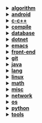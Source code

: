 <details><summary><b><u>algorithm</u></b></summary>
<ul>
<li><a href="notebook/algorithm/bit-operation.org">数据结构与算法 - 位运算相关</a></li>
<li><a href="notebook/algorithm/concept.org">数据结构与算法 - 概念了解</a></li>
<li><a href="notebook/algorithm/digest.org">消息摘要算法</a></li>
<li><a href="notebook/algorithm/encode.org">数据结构与算法分析 - 编码</a></li>
<li><a href="notebook/algorithm/encrypt.org">数据结构与算法 - 加密算法</a></li>
<li><a href="notebook/algorithm/misc.org">数据结构与算法 - 未分类</a></li>
<li><a href="notebook/algorithm/random.org">随机数的生成与使用</a></li>
<li><a href="notebook/algorithm/search-sort.org">查找与排序算法</a></li>
<li><a href="notebook/algorithm/struct.org">表、树、图</a></li>
</ul>
</details>
<details><summary><b><u>android</u></b></summary>
<ul>
<li><a href="notebook/android/activity.org">Android - Activity</a></li>
<li><a href="notebook/android/content-provider.org">Android - 内容提供器</a></li>
<li><a href="notebook/android/fragment.org">Android - Fragment</a></li>
<li><a href="notebook/android/layout.org">Android - Layout</a></li>
<li><a href="notebook/android/misc.org">Android - Misc</a></li>
<li><a href="notebook/android/resource.org">Android - Resource</a></li>
<li><a href="notebook/android/service.org">Android - Service</a></li>
</ul>
</details>
<details><summary><b><u>c-c++</u></b></summary>
<ul>
<li><a href="notebook/c-c++/c.org">C 语言笔记</a></li>
<li><a href="notebook/c-c++/compile.org">C-C++ - 编译器的使用</a></li>
<li><a href="notebook/c-c++/cpp.org">C-C++ - C++ 笔记</a></li>
<li><a href="notebook/c-c++/gdb.org">C-C++ - GDB 的使用</a></li>
<li><a href="notebook/c-c++/libc.org">C-C++ - C 标准库使用</a></li>
<li><a href="notebook/c-c++/makefile.org">C-C++ - Makefile</a></li>
<li><a href="notebook/c-c++/pointer.org">C-C++ - 指针</a></li>
<li><a href="notebook/c-c++/question.org">C-C++ - 问题集</a></li>
</ul>
</details>
<details><summary><b><u>compile</u></b></summary>
<ul>
<li><a href="notebook/compile/grammar.org">编译原理 - 语法分析</a></li>
<li><a href="notebook/compile/lex.org">编译原理 - 词法分析</a></li>
<li><a href="notebook/compile/simple-compile.org">编译原理 - 简单的语法制导翻译器</a></li>
</ul>
</details>
<details><summary><b><u>database</u></b></summary>
<ul>
<li><a href="notebook/database/mongo.org">MongoDB</a></li>
<li><a href="notebook/database/mssql.org">SQL Server</a></li>
<li><a href="notebook/database/mysql.org">MySQL</a></li>
<li><a href="notebook/database/question.org">通用问题集</a></li>
<li><a href="notebook/database/redis.org">Redis</a></li>
<li><a href="notebook/database/sql.org">SQL</a></li>
<li><a href="notebook/database/sqlite3.org">SQLite3</a></li>
<li><a href="notebook/database/vc.org">数据库版本控制</a></li>
</ul>
</details>
<details><summary><b><u>dotnet</u></b></summary>
<ul>
<li><a href="notebook/dotnet/csharp-feature.org">.NET - C# 高级特性</a></li>
<li><a href="notebook/dotnet/csharp-note.org">.NET - C# 基础</a></li>
<li><a href="notebook/dotnet/misc.org">.NET - 未分类</a></li>
<li><a href="notebook/dotnet/winforms.org">.NET - WinForm 相关笔记</a></li>
</ul>
</details>
<details><summary><b><u>emacs</u></b></summary>
<ul>
<li><a href="notebook/emacs/code-style.org">Elisp - 风格规范</a></li>
<li><a href="notebook/emacs/elisp.org">Emacs Lisp 笔记</a></li>
<li><a href="notebook/emacs/emacs.org">Emacs - 操作技巧</a></li>
<li><a href="notebook/emacs/minor-mode.org">Emacs - 实用模式</a></li>
<li><a href="notebook/emacs/org-mode.org">Emacs - Org-mode</a></li>
<li><a href="notebook/emacs/question.org">Emacs - 问题集</a></li>
<li><a href="notebook/emacs/regex.org">Emacs - 正则表达式</a></li>
<li><a href="notebook/emacs/utils.org">Emacs - 实用功能</a></li>
</ul>
</details>
<details><summary><b><u>front-end</u></b></summary>
<ul>
<li><details><summary><b><u>libraries</u></b></summary>
<ul>
<li><a href="notebook/front-end/libraries/jquery.org">jQuery 相关笔记</a></li>
</ul>
</details>
<li><a href="notebook/front-end/css-base.org">CSS/CSS3 基础笔记</a></li>
<li><a href="notebook/front-end/design.org">网页设计相关笔记</a></li>
<li><a href="notebook/front-end/html-base.org">HTML/HTML5 基础笔记</a></li>
<li><a href="notebook/front-end/html.org">HTML 标签使用笔记</a></li>
<li><a href="notebook/front-end/js-base.org">JavaScript 基础笔记</a></li>
<li><a href="notebook/front-end/js-tips.org">JavaScript 中的小技巧</a></li>
<li><a href="notebook/front-end/question.org">前端问题集</a></li>
<li><a href="notebook/front-end/technology.org">Web 相关技术</a></li>
</ul>
</details>
<details><summary><b><u>git</u></b></summary>
<ul>
<li><a href="notebook/git/git-book.org">Git-Book 阅读笔记</a></li>
<li><a href="notebook/git/git-hook.org">Git-Hook</a></li>
<li><a href="notebook/git/git.org">Git 使用笔记</a></li>
<li><a href="notebook/git/github.org">Git - Github</a></li>
<li><a href="notebook/git/question.org">Git 问题集</a></li>
<li><a href="notebook/git/style.org">Git - 规范</a></li>
</ul>
</details>
<details><summary><b><u>java</u></b></summary>
<ul>
<li><details><summary><b><u>frameworks</u></b></summary>
<ul>
<li><a href="notebook/java/frameworks/swing.org">Swing</a></li>
</ul>
</details>
<li><details><summary><b><u>libraries</u></b></summary>
<ul>
<li><a href="notebook/java/libraries/jdbc.org">JDBC</a></li>
</ul>
</details>
<li><details><summary><b><u>tools</u></b></summary>
<ul>
<li><a href="notebook/java/tools/gradle.org">Gradle</a></li>
</ul>
</details>
<li><a href="notebook/java/abstract.org">Java 抽象系统</a></li>
<li><a href="notebook/java/annotations.org">Java 注解类的定义与使用</a></li>
<li><a href="notebook/java/feature.org">Java 高级特性</a></li>
<li><a href="notebook/java/generics.org">Java - 泛型</a></li>
<li><a href="notebook/java/io.org">Java - I/O 操作</a></li>
<li><a href="notebook/java/java.org">Java 基础笔记</a></li>
<li><a href="notebook/java/javadoc.org">JavaDoc 的使用</a></li>
<li><a href="notebook/java/lambda.org">Java - Lambda 表达式</a></li>
<li><a href="notebook/java/misc.org">Java Misc</a></li>
<li><a href="notebook/java/question.org">Java 问题集</a></li>
<li><a href="notebook/java/reflection.org">Java - 反射</a></li>
<li><a href="notebook/java/stream.org">Java - 流相关</a></li>
<li><a href="notebook/java/style.org">Java 编码规范</a></li>
<li><a href="notebook/java/tips.org">Java 使用技巧</a></li>
</ul>
</details>
<details><summary><b><u>lang</u></b></summary>
<ul>
<li><a href="notebook/lang/bash.org">Bash</a></li>
<li><a href="notebook/lang/dot.org">Dot</a></li>
<li><a href="notebook/lang/plantuml.org">Plantuml</a></li>
<li><a href="notebook/lang/uml.org">UML</a></li>
<li><a href="notebook/lang/xml.org">XML 笔记</a></li>
</ul>
</details>
<details><summary><b><u>linux</u></b></summary>
<ul>
<li><a href="notebook/linux/debian.org">Debian 系统使用</a></li>
<li><a href="notebook/linux/linux.org">Linux 基础笔记</a></li>
<li><a href="notebook/linux/question.org">Linux 问题集</a></li>
</ul>
</details>
<details><summary><b><u>math</u></b></summary>
<ul>
<li><details><summary><b><u>discrete</u></b></summary>
<ul>
<li><a href="notebook/math/discrete/basic">离散数学 - 基本结构</a></li>
<li><a href="notebook/math/discrete/logic.org">离散数学 - 逻辑和证明</a></li>
</ul>
</details>
<li><details><summary><b><u>linear</u></b></summary>
<ul>
<li><a href="notebook/math/linear/matrix.org">线性代数 - 矩阵和方程组</a></li>
</ul>
</details>
</ul>
</details>
<details><summary><b><u>misc</u></b></summary>
<ul>
<li><a href="notebook/misc/coding.org">编程相关</a></li>
<li><a href="notebook/misc/liscense.org">开源协议</a></li>
<li><a href="notebook/misc/noun.org">技术了解</a></li>
<li><a href="notebook/misc/question.org">问题集</a></li>
<li><a href="notebook/misc/rest-api.org">REST API</a></li>
<li><a href="notebook/misc/se.org">结构化编程</a></li>
<li><a href="notebook/misc/unicode.org">Unicode</a></li>
</ul>
</details>
<details><summary><b><u>network</u></b></summary>
<ul>
<li><a href="notebook/network/five-layer-model.org">计算机网络 - 五层模型</a></li>
<li><a href="notebook/network/protocol.org">计算机网络 - 协议</a></li>
</ul>
</details>
<details><summary><b><u>os</u></b></summary>
<ul>
<li><a href="notebook/os/base.org">操作系统 - 基础内容</a></li>
<li><a href="notebook/os/ecf.org">操作系统 - 异常控制流</a></li>
<li><a href="notebook/os/express.org">操作系统 - 程序的机器级表示</a></li>
<li><a href="notebook/os/info.org">操作系统 - 信息的表示和处理</a></li>
<li><a href="notebook/os/io.org">操作系统 - I/O</a></li>
<li><a href="notebook/os/link.org">操作系统 - 链接</a></li>
</ul>
</details>
<details><summary><b><u>python</u></b></summary>
<ul>
<li><details><summary><b><u>frameworks</u></b></summary>
<ul>
<li><a href="notebook/python/frameworks/flask.org">框架 - Flask 笔记</a></li>
<li><a href="notebook/python/frameworks/orm.org">ORM 框架</a></li>
<li><a href="notebook/python/frameworks/tkinter.org">Tkinter</a></li>
</ul>
</details>
<li><details><summary><b><u>libraries</u></b></summary>
<ul>
<li><a href="notebook/python/libraries/socket.org">socket</a></li>
<li><a href="notebook/python/libraries/stdlib.org">Python - 标准库</a></li>
<li><a href="notebook/python/libraries/urllib.org">urllib</a></li>
</ul>
</details>
<li><a href="notebook/python/async.org">Python - 异步 I/O</a></li>
<li><a href="notebook/python/coroutine.org">Python 协程</a></li>
<li><a href="notebook/python/pep249.org">PEP249 - 数据库接口</a></li>
<li><a href="notebook/python/python-crawler.org">Python 爬虫笔记</a></li>
<li><a href="notebook/python/python.org">Python - 基础笔记</a></li>
<li><a href="notebook/python/pythondoc.org">Python 文档字符串</a></li>
<li><a href="notebook/python/question.org">Python 问题集</a></li>
<li><a href="notebook/python/setup.org">Python Setup</a></li>
<li><a href="notebook/python/thread.org">Python - 并发编程</a></li>
<li><a href="notebook/python/weakref.org">Python - 弱引用</a></li>
</ul>
</details>
<details><summary><b><u>tools</u></b></summary>
<ul>
<li><a href="notebook/tools/chrome.org">Chrome</a></li>
<li><a href="notebook/tools/ci.org">自动集成</a></li>
<li><a href="notebook/tools/cmd.org">Windows CMD 命令</a></li>
<li><a href="notebook/tools/curl.org">curl</a></li>
<li><a href="notebook/tools/shell.org">Shell 命令使用</a></li>
<li><a href="notebook/tools/ssh.org">SSH</a></li>
<li><a href="notebook/tools/utils.org">实用开源工具收集</a></li>
<li><a href="notebook/tools/vim.org">Vim 笔记</a></li>
</ul>
</details>
